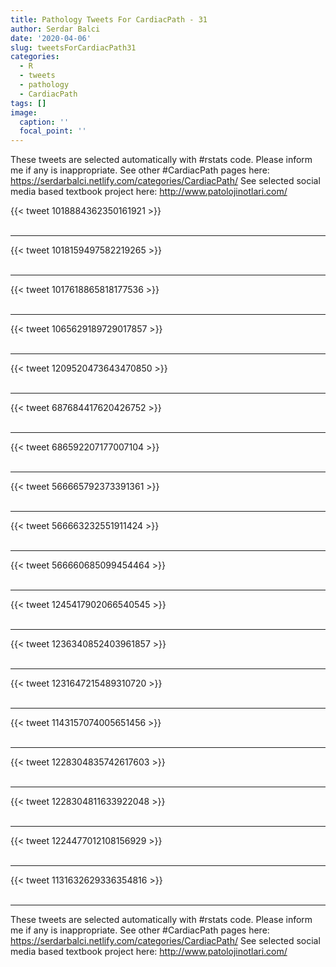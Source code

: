 ```yaml
---
title: Pathology Tweets For CardiacPath - 31
author: Serdar Balci
date: '2020-04-06'
slug: tweetsForCardiacPath31
categories:
  - R
  - tweets
  - pathology
  - CardiacPath
tags: []
image:
  caption: ''
  focal_point: ''
---
```



These tweets are selected automatically with #rstats code. Please inform me if any is inappropriate.
See other #CardiacPath pages here: https://serdarbalci.netlify.com/categories/CardiacPath/ 
See selected social media based textbook project here: http://www.patolojinotlari.com/

{{< tweet 1018884362350161921 >}}
<br>
<br>
<hr>
{{< tweet 1018159497582219265 >}}
<br>
<br>
<hr>
{{< tweet 1017618865818177536 >}}
<br>
<br>
<hr>
{{< tweet 1065629189729017857 >}}
<br>
<br>
<hr>
{{< tweet 1209520473643470850 >}}
<br>
<br>
<hr>
{{< tweet 687684417620426752 >}}
<br>
<br>
<hr>
{{< tweet 686592207177007104 >}}
<br>
<br>
<hr>
{{< tweet 566665792373391361 >}}
<br>
<br>
<hr>
{{< tweet 566663232551911424 >}}
<br>
<br>
<hr>
{{< tweet 566660685099454464 >}}
<br>
<br>
<hr>
{{< tweet 1245417902066540545 >}}
<br>
<br>
<hr>
{{< tweet 1236340852403961857 >}}
<br>
<br>
<hr>
{{< tweet 1231647215489310720 >}}
<br>
<br>
<hr>
{{< tweet 1143157074005651456 >}}
<br>
<br>
<hr>
{{< tweet 1228304835742617603 >}}
<br>
<br>
<hr>
{{< tweet 1228304811633922048 >}}
<br>
<br>
<hr>
{{< tweet 1224477012108156929 >}}
<br>
<br>
<hr>
{{< tweet 1131632629336354816 >}}
<br>
<br>
<hr>


These tweets are selected automatically with #rstats code. Please inform me if any is inappropriate.
See other #CardiacPath pages here: https://serdarbalci.netlify.com/categories/CardiacPath/ 
See selected social media based textbook project here: http://www.patolojinotlari.com/
